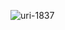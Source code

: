 ![uri-1837](https://user-images.githubusercontent.com/62181222/99339114-c423cb00-28af-11eb-8de2-925168b745d4.png)
